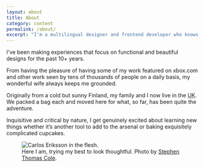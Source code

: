 ```yaml
---
layout: about
title: About
category: content
permalink: /about/
excerpt: "I'm a multilingual designer and frontend developer who knows that accessibility can exist in the heart of form and function, without compromising either."
---
```

I've been making experiences that focus on functional and beautiful designs for the past 10+ years.

From having the pleasure of having some of my work featured on xbox.com and other work seen by tens of thousands of people on a daily basis, my wonderful wife always keeps me grounded.

Originally from a cold but sunny Finland, my family and I now live in the <abbr title="United Kingdom" class="small-caps">UK</abbr>. We packed a bag each and moved here for what, so far, has been quite the adventure.

Inquisitive and critical by nature, I get genuinely excited about learning new things whether it&rsquo;s another tool to add to the arsenal or baking exquisitely complicated cupcakes.

<figure>
  <img class="js-lazy-load" data-original="/assets/img/carlos-eriksson.jpg" alt="Carlos Eriksson in the flesh.">
  <figcaption>Here I am, trying my best to look thoughtful. Photo by <a href="http://stephenthomascole.com/">Stephen Thomas Cole</a>.</figcaption>
</figure>